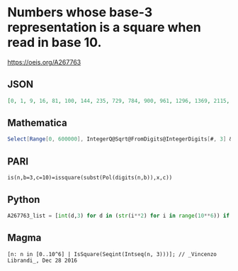# Numbers whose base\-3 representation is a square when read in base 10\.
https://oeis.org/A267763
## JSON
```JSON
[0, 1, 9, 16, 81, 100, 144, 235, 729, 784, 900, 961, 1296, 1369, 2115, 6561, 6724, 7056, 7225, 8100, 8649, 11664, 11881, 12321, 15985, 19035, 59049, 59536, 60516, 61009, 63504, 64009, 65025, 72900, 73441, 77841, 104976, 105625, 106929, 110889, 143865, 171315, 182428, 531441, 532900, 535824, 537289, 544644, 546121]
```
## Mathematica
```Mathematica
Select[Range[0, 600000], IntegerQ@Sqrt@FromDigits@IntegerDigits[#, 3] &] (* _Vincenzo Librandi_ Dec 28 2016 *)
```
## PARI
```PARI
is(n,b=3,c=10)=issquare(subst(Pol(digits(n,b)),x,c))
```
## Python
```Python
A267763_list = [int(d,3) for d in (str(i**2) for i in range(10**6)) if max(d) < '3'] # _Chai Wah Wu_, Mar 12 2016
```
## Magma
```Magma
[n: n in [0..10^6] | IsSquare(Seqint(Intseq(n, 3)))]; // _Vincenzo Librandi_, Dec 28 2016
```
